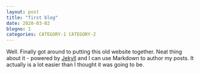 ```yaml
---
layout: post
title: "first blog"
date: 2020-03-02
blogno: 1
categories: CATEGORY-1 CATEGORY-2
---
```


Well. Finally got around to putting this old website together. Neat thing about it - powered by [Jekyll](http://jekyllrb.com) 
and I can use Markdown to author my posts. It actually is a lot easier than I thought it was going to be.
